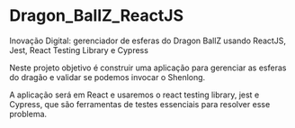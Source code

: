 # Dragon_BallZ_ReactJS

Inovação Digital: gerenciador de esferas do Dragon BallZ usando ReactJS, Jest, React Testing Library e Cypress

Neste projeto objetivo é construir uma aplicação para gerenciar as esferas do dragão e validar se podemos invocar o Shenlong. 

A aplicação será em React e usaremos o react testing library, jest e Cypress, que são ferramentas de testes essenciais para resolver esse problema. 


